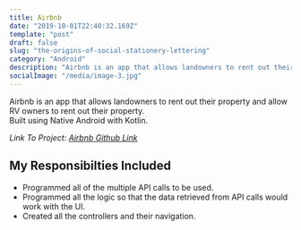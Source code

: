 ```yaml
---
title: Airbnb
date: "2019-10-01T22:40:32.169Z"
template: "post"
draft: false
slug: "the-origins-of-social-stationery-lettering"
category: "Android"
description: "Airbnb is an app that allows landowners to rent out their property and allow RV owners to rent out their property."
socialImage: "/media/image-3.jpg"
---
```


Airbnb is an app that allows landowners to rent out their property and allow RV owners to rent out their property. <br>
Built using Native Android with Kotlin.<br>

*Link To Project: [Airbnb Github Link](https://github.com/BuildWeek-RV-camping-Airbnb/Android)*

<h2>My Responsibilties Included</h2>

<ul>
  <li>Programmed all of the multiple API calls to be used.</li>
  <li>Programmed all the logic so that the data retrieved from API calls would work with the UI.</li>
  <li>Created all the controllers and their navigation.</li>
</ul>
